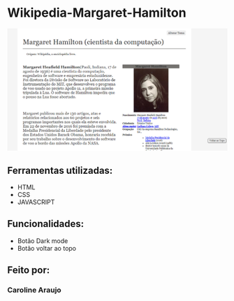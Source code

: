 # Wikipedia-Margaret-Hamilton

<img src="/Wikipedia Margaret Hamilton/imagens/pagina.png" alt="Pagina">

## Ferramentas utilizadas:

* HTML
* CSS
* JAVASCRIPT

## Funcionalidades:

* Botão Dark mode
* Botão voltar ao topo


## Feito por:

### Caroline Araujo